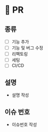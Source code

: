 # 🔀 PR

## 종류
- [ ] 기능 추가
- [ ] 기능 및 버그 수정
- [ ] 리팩토링
- [ ] 세팅
- [ ] CI/CD

## 설명
- 설명 작성

## 이슈 번호
- 이슈번호 작성

